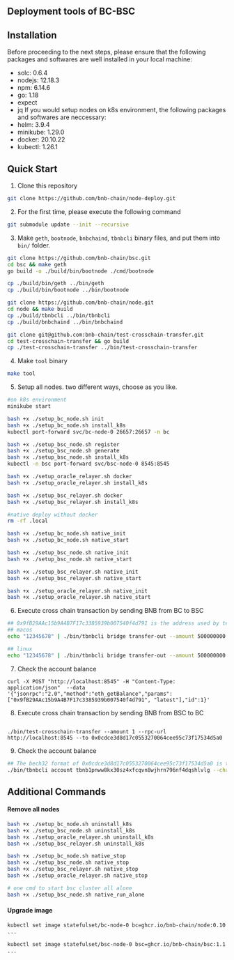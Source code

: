 ## Deployment tools of BC-BSC

## Installation

Before proceeding to the next steps, please ensure that the following packages and softwares are well installed in your local machine: 
- solc: 0.6.4
- nodejs: 12.18.3 
- npm: 6.14.6
- go: 1.18
- expect
- jq
If you would setup nodes on k8s environment, the following packages and softwares are neccessary:
- helm: 3.9.4
- minikube: 1.29.0
- docker: 20.10.22
- kubectl: 1.26.1


## Quick Start
1. Clone this repository
```bash
git clone https://github.com/bnb-chain/node-deploy.git
```

2. For the first time, please execute the following command
```bash
git submodule update --init --recursive
```

3. Make `geth`, `bootnode`, `bnbchaind`, `tbnbcli` binary files, and put them into `bin/` folder.
```bash
git clone https://github.com/bnb-chain/bsc.git
cd bsc && make geth
go build -o ./build/bin/bootnode ./cmd/bootnode

cp ./build/bin/geth ../bin/geth
cp ./build/bin/bootnode ../bin/bootnode

git clone https://github.com/bnb-chain/node.git
cd node && make build
cp ./build/tbnbcli ../bin/tbnbcli
cp ./build/bnbchaind ../bin/bnbchaind

git clone git@github.com:bnb-chain/test-crosschain-transfer.git
cd test-crosschain-transfer && go build
cp ./test-crosschain-transfer ../bin/test-crosschain-transfer
```

4. Make `tool` binary
```bash
make tool
```
5. Setup all nodes.
two different ways, choose as you like.
```bash
#on k8s environment
minikube start

bash +x ./setup_bc_node.sh init
bash +x ./setup_bc_node.sh install_k8s
kubectl port-forward svc/bc-node-0 26657:26657 -n bc

bash +x ./setup_bsc_node.sh register
bash +x ./setup_bsc_node.sh generate
bash +x ./setup_bsc_node.sh install_k8s
kubectl -n bsc port-forward svc/bsc-node-0 8545:8545

bash +x ./setup_oracle_relayer.sh docker
bash +x ./setup_oracle_relayer.sh install_k8s

bash +x ./setup_bsc_relayer.sh docker
bash +x ./setup_bsc_relayer.sh install_k8s
```
```bash
#native deploy without docker
rm -rf .local

bash +x ./setup_bc_node.sh native_init 
bash +x ./setup_bc_node.sh native_start 

bash +x ./setup_bsc_node.sh native_init
bash +x ./setup_bsc_node.sh native_start

bash +x ./setup_bsc_relayer.sh native_init
bash +x ./setup_bsc_relayer.sh native_start 

bash +x ./setup_oracle_relayer.sh native_init
bash +x ./setup_oracle_relayer.sh native_start 
```

6. Execute cross chain transaction by sending BNB from BC to BSC
```bash
## 0x9fB29AAc15b9A4B7F17c3385939b007540f4d791 is the address used by test-crosschain-transfer as sender
## macos
echo "12345678" | ./bin/tbnbcli bridge transfer-out --amount 500000000:BNB --expire-time $(date -v+300S +%s) --to 0x9fB29AAc15b9A4B7F17c3385939b007540f4d791  --from node0-delegator --chain-id Binance-Chain-Ganges --node localhost:26657 --home ./.local/bc/node0

## linux
echo "12345678" | ./bin/tbnbcli bridge transfer-out --amount 500000000:BNB --expire-time $(date --date="+300 seconds" +%s) --to 0x9fB29AAc15b9A4B7F17c3385939b007540f4d791  --from local-user --chain-id Binance-Chain-Ganges --node localhost:26657
```

7. Check the account balance
```
curl -X POST "http://localhost:8545" -H "Content-Type: application/json"  --data '{"jsonrpc":"2.0","method":"eth_getBalance","params":["0x9fB29AAc15b9A4B7F17c3385939b007540f4d791", "latest"],"id":1}' 
```

8. Execute cross chain transaction by sending BNB from BSC to BC
```

./bin/test-crosschain-transfer --amount 1 --rpc-url http://localhost:8545 --to 0x0cdce3d8d17c0553270064cee95c73f17534d5a0
```

9. Check the account balance
``` bash
## The bech32 format of 0x0cdce3d8d17c0553270064cee95c73f17534d5a0 is tbnb1pnww8kx30sz4xfcqvn8wjhrn796nf4dqshlvlg.(you can use this tool https://slowli.github.io/bech32-buffer/ to do the convert)  
./bin/tbnbcli account tbnb1pnww8kx30sz4xfcqvn8wjhrn796nf4dqshlvlg --chain-id Binance-Chain-Ganges --node localhost:26657 --trust-node
```

## Additional Commands

#### Remove all nodes
```bash
bash +x ./setup_bc_node.sh uninstall_k8s
bash +x ./setup_bsc_node.sh uninstall_k8s
bash +x ./setup_oracle_relayer.sh uninstall_k8s
bash +x ./setup_bsc_relayer.sh uninstall_k8s
```

```bash
bash +x ./setup_bc_node.sh native_stop 
bash +x ./setup_bsc_node.sh native_stop
bash +x ./setup_bsc_relayer.sh native_stop
bash +x ./setup_oracle_relayer.sh native_stop
```

```bash
# one cmd to start bsc cluster all alone
bash +x ./setup_bsc_node.sh native_run_alone
```
#### Upgrade image
```bash
kubectl set image statefulset/bc-node-0 bc=ghcr.io/bnb-chain/node:0.10.6 -n bc
...

kubectl set image statefulset/bsc-node-0 bsc=ghcr.io/bnb-chain/bsc:1.1.18_hf -n bsc
...
```